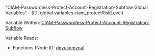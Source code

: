 "CIAM-Passwordless-Protect-Account-Registration-Subflow Global Variables" - (ID: global.variables.ciam_protectRiskLevel)

Variable Written:
[CIAM-Passwordless-Protect-Account-Registration-Subflow](../index.md#Variables)

Variable Reads:
* Functions (Node ID: [dpyuspmzna](../nodes/dpyuspmzna.md))
